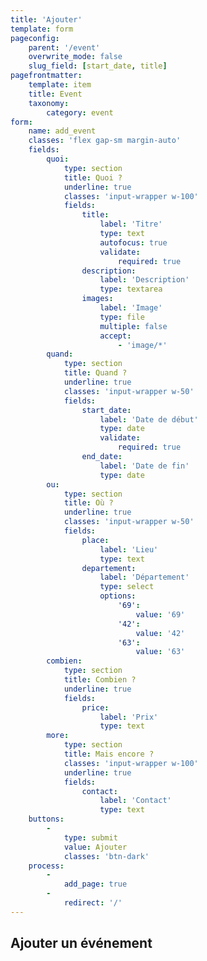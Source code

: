 ```yaml
---
title: 'Ajouter'
template: form
pageconfig:
    parent: '/event'
    overwrite_mode: false
    slug_field: [start_date, title]
pagefrontmatter:
    template: item
    title: Event
    taxonomy:
        category: event
form:
    name: add_event
    classes: 'flex gap-sm margin-auto'
    fields:
        quoi:
            type: section
            title: Quoi ?
            underline: true
            classes: 'input-wrapper w-100'
            fields:
                title:
                    label: 'Titre'
                    type: text
                    autofocus: true
                    validate:
                        required: true
                description:
                    label: 'Description'
                    type: textarea
                images:
                    label: 'Image'
                    type: file
                    multiple: false
                    accept:
                        - 'image/*'
        quand:
            type: section
            title: Quand ?
            underline: true
            classes: 'input-wrapper w-50'
            fields:
                start_date:
                    label: 'Date de début'
                    type: date
                    validate:
                        required: true
                end_date:
                    label: 'Date de fin'
                    type: date
        ou:
            type: section
            title: Où ?
            underline: true
            classes: 'input-wrapper w-50'
            fields:
                place:
                    label: 'Lieu'
                    type: text
                departement:
                    label: 'Département'
                    type: select
                    options:
                        '69':
                            value: '69'
                        '42':
                            value: '42'
                        '63':
                            value: '63'
        combien:
            type: section
            title: Combien ?
            underline: true
            fields:
                price:
                    label: 'Prix'
                    type: text
        more:
            type: section
            title: Mais encore ?
            classes: 'input-wrapper w-100'
            underline: true
            fields:
                contact:
                    label: 'Contact'
                    type: text
    buttons:
        -
            type: submit
            value: Ajouter
            classes: 'btn-dark'
    process:
        -
            add_page: true
        -
            redirect: '/'
---
```


## Ajouter un événement